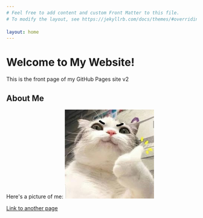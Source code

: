 ```yaml
---
# Feel free to add content and custom Front Matter to this file.
# To modify the layout, see https://jekyllrb.com/docs/themes/#overriding-theme-defaults

layout: home
---
```

# Welcome to My Website!

This is the front page of my GitHub Pages site v2

## About Me

Here's a picture of me:
![Image](/docs/_site/assets/cat.jpg)


[Link to another page](another-page.html)
